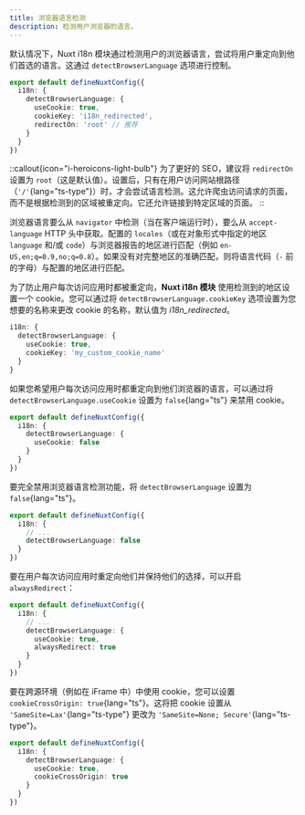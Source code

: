 ```yaml
---
title: 浏览器语言检测
description: 检测用户浏览器的语言。
---
```


默认情况下，Nuxt i18n 模块通过检测用户的浏览器语言，尝试将用户重定向到他们首选的语言。这通过 `detectBrowserLanguage` 选项进行控制。

```ts [nuxt.config.ts]
export default defineNuxtConfig({
  i18n: {
    detectBrowserLanguage: {
      useCookie: true,
      cookieKey: 'i18n_redirected',
      redirectOn: 'root' // 推荐
    }
  }
})
```

::callout{icon="i-heroicons-light-bulb"}
为了更好的 SEO，建议将 `redirectOn` 设置为 `root`（这是默认值）。设置后，只有在用户访问网站根路径（`'/'`{lang="ts-type"}）时，才会尝试语言检测。这允许爬虫访问请求的页面，而不是根据检测到的区域被重定向。它还允许链接到特定区域的页面。
::

浏览器语言要么从 `navigator` 中检测（当在客户端运行时），要么从 `accept-language` HTTP 头中获取。配置的 `locales`（或在对象形式中指定的地区 `language` 和/或 `code`）与浏览器报告的地区进行匹配（例如 `en-US,en;q=0.9,no;q=0.8`）。如果没有对完整地区的准确匹配，则将语言代码（`-` 前的字母）与配置的地区进行匹配。

为了防止用户每次访问应用时都被重定向，**Nuxt i18n 模块** 使用检测到的地区设置一个 cookie。您可以通过将 `detectBrowserLanguage.cookieKey` 选项设置为您想要的名称来更改 cookie 的名称，默认值为 _i18n_redirected_。

```ts [nuxt.config.ts]
i18n: {
  detectBrowserLanguage: {
    useCookie: true,
    cookieKey: 'my_custom_cookie_name'
  }
}
```

如果您希望用户每次访问应用时都重定向到他们浏览器的语言，可以通过将 `detectBrowserLanguage.useCookie` 设置为 `false`{lang="ts"} 来禁用 cookie。

```ts [nuxt.config.ts]
export default defineNuxtConfig({
  i18n: {
    detectBrowserLanguage: {
      useCookie: false
    }
  }
})
```

要完全禁用浏览器语言检测功能，将 `detectBrowserLanguage` 设置为 `false`{lang="ts"}。

```ts [nuxt.config.ts]
export default defineNuxtConfig({
  i18n: {
    // ...
    detectBrowserLanguage: false
  }
})
```

要在用户每次访问应用时重定向他们并保持他们的选择，可以开启 `alwaysRedirect`：

```ts [nuxt.config.ts]
export default defineNuxtConfig({
  i18n: {
    // ...
    detectBrowserLanguage: {
      useCookie: true,
      alwaysRedirect: true
    }
  }
})
```

要在跨源环境（例如在 iFrame 中）中使用 cookie，您可以设置 `cookieCrossOrigin: true`{lang="ts"}。这将把 cookie 设置从 `'SameSite=Lax'`{lang="ts-type"} 更改为 `'SameSite=None; Secure'`{lang="ts-type"}。

```ts [nuxt.config.ts]
export default defineNuxtConfig({
  i18n: {
    detectBrowserLanguage: {
      useCookie: true,
      cookieCrossOrigin: true
    }
  }
})
```